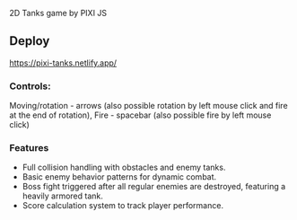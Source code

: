 2D Tanks game by PIXI JS

## Deploy

https://pixi-tanks.netlify.app/

### Controls:

Moving/rotation - arrows (also possible rotation by left mouse click and fire at the end of rotation),
Fire - spacebar (also possible fire by left mouse click)

### Features

- Full collision handling with obstacles and enemy tanks.
- Basic enemy behavior patterns for dynamic combat.
- Boss fight triggered after all regular enemies are destroyed, featuring a heavily armored tank.
- Score calculation system to track player performance.
